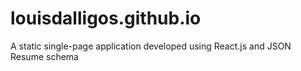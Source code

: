# louisdalligos.github.io
A static single-page application developed using React.js and JSON Resume schema
